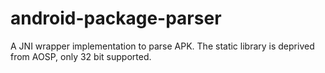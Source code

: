 # android-package-parser
A JNI wrapper implementation to parse APK.
The static library is deprived from AOSP, only 32 bit supported.
